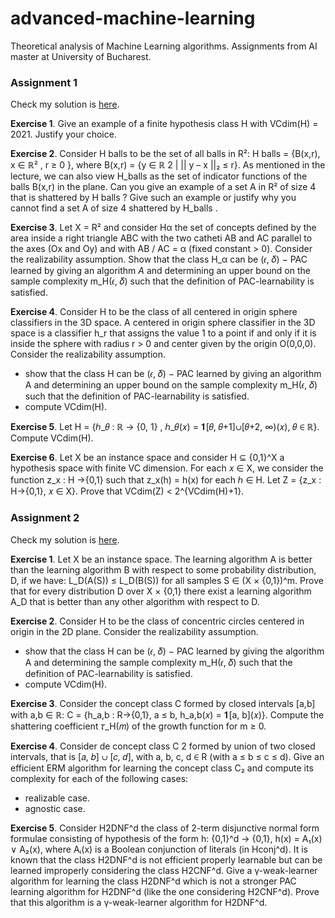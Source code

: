 # advanced-machine-learning
Theoretical analysis of Machine Learning algorithms. Assignments from AI master at University of Bucharest.

### Assignment 1

Check my solution is [here](AML__Assignment_1.pdf).

**Exercise 1**. Give an example of a finite hypothesis class H with VCdim(H) = 2021.
Justify your choice.

**Exercise 2**. Consider H balls to be the set of all balls in R²: H balls = {B(x,r), x ∈ ℝ² , r ≥ 0 }, where B(x,r) = {y ∈ ℝ 2 | || y – x ||₂ ≤ r}. As mentioned in the lecture, we can also view H_balls as the set of indicator functions of the balls B(x,r) in the plane.
Can you give an example of a set A in R² of size 4 that is shattered by H balls ? Give such an example or justify why you cannot find a set A of size 4 shattered by H_balls .


**Exercise 3**. Let X = R² and consider Hα the set of concepts defined by the area inside a right triangle ABC with the two catheti AB and AC parallel to the axes (Ox and Oy) and with AB / AC = α (fixed constant > 0). Consider the realizability assumption. Show that the class H_α can be (𝜖, 𝛿) − PAC learned by giving an algorithm *A* and determining an upper bound on the sample complexity m_H(𝜖, 𝛿) such that the definition of PAC-learnability is satisfied.


**Exercise 4**. Consider H to be the class of all centered in origin sphere classifiers in the
3D space. A centered in origin sphere classifier in the 3D space is a classifier h_r that assigns the value 1 to a point if and only if it is inside the sphere with radius r > 0 and center given by the origin O(0,0,0). Consider the realizability assumption.

- show that the class H can be (𝜖, 𝛿) − PAC learned by giving an algorithm A and determining an upper bound on the sample complexity m_H(𝜖, 𝛿) such that the definition of PAC-learnability is satisfied.
- compute VCdim(H).


**Exercise 5**. Let H = {ℎ_𝜃 : ℝ → {0, 1} , ℎ_𝜃(𝑥)  = 𝟏[𝜃, 𝜃+1]∪[𝜃+2, ∞)(𝑥), 𝜃 ∈ ℝ}. Compute VCdim(H).

**Exercise 6**. Let X be an instance space and consider H ⊆ {0,1}^X a hypothesis space with finite VC dimension. For each 𝑥 ∈ X, we consider the function z_x : H →{0,1} such that z_x(h) = h(x) for each ℎ ∈ H. Let Z = {z_x : H→{0,1}, 𝑥 ∈ X}. Prove that VCdim(Z) < 2^{VCdim(H)+1}.


### Assignment 2

Check my solution is [here](AML__Assignment_2.pdf).

**Exercise 1**. Let X be an instance space. The learning algorithm A is better than the learning algorithm B with respect to some probability distribution, D, if we have: L_D(A(S)) ≤ L_D(B(S)) for all samples S ∈ (X × {0,1})^m. Prove that for every distribution D over X × {0,1} there exist a learning algorithm A_D that is better than any other algorithm with respect to D.

**Exercise 2**. Consider H to be the class of concentric circles centered in origin in the 2D plane. Consider the realizability assumption.
- show that the class H can be (𝜖, 𝛿) − PAC learned by giving the algorithm A and determining the sample complexity m_H(𝜖, 𝛿) such that the definition of PAC-learnability is satisfied.
- compute VCdim(H).

**Exercise 3**. Consider the concept class C formed by closed intervals [a,b] with a,b ∈ ℝ: C = {h_a,b : R→{0,1}, a ≤ b, h_a,b(𝑥) = 𝟏[a, b]\(𝑥)}.
Compute the shattering coefficient 𝜏_H(𝑚) of the growth function for m ≥ 0.

**Exercise 4**. Consider de concept class C 2 formed by union of two closed intervals, that is [𝑎, 𝑏] ∪ [𝑐, 𝑑], with a, b, c, d ∈ R (with a ≤ b ≤ c ≤ d). Give an efficient ERM algorithm for learning the concept class C₂ and compute its complexity for each of the following cases:
- realizable case.
- agnostic case.

**Exercise 5**. Consider H2DNF^d the class of 2-term disjunctive normal form formulae consisting of hypothesis of the form h: {0,1}^d → {0,1}, h(x) = A₁(x) ∨ A₂(x), where Aᵢ(x) is a Boolean conjunction of literals (in Hconj^d).
It is known that the class H2DNF^d is not efficient properly learnable but can be learned improperly considering the class H2CNF^d. Give a γ-weak-learner algorithm for learning the class H2DNF^d which is not a stronger PAC learning algorithm for H2DNF^d (like the one considering H2CNF^d). Prove that this algorithm is a γ-weak-learner algorithm for H2DNF^d.